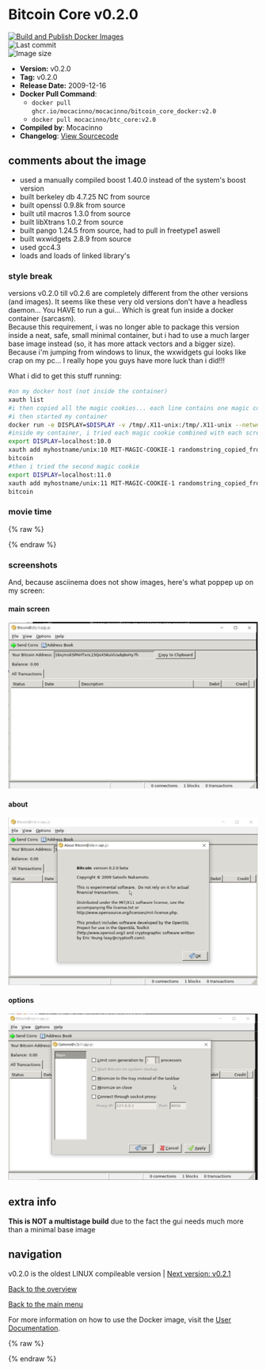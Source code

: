 # Bitcoin Core v0.2.0

[![Build and Publish Docker Images](https://github.com/mocacinno/bitcoin_core_docker/actions/workflows/build-and-publish.yml/badge.svg?branch=v2.0)](https://github.com/mocacinno/bitcoin_core_docker/actions/workflows/build-and-publish.yml)  
![Last commit](https://badgen.net/github/last-commit/mocacinno/bitcoin_core_docker/v2.0)  
![Image size](https://badgen.net/docker/size/mocacinno/btc_core/v2.0?color=green)  

- **Version:** v0.2.0
- **Tag:** v0.2.0
- **Release Date:** 2009-12-16
- **Docker Pull Command**:
  - `docker pull ghcr.io/mocacinno/mocacinno/bitcoin_core_docker:v2.0`
  - `docker pull mocacinno/btc_core:v2.0`
- **Compiled by**: Mocacinno
- **Changelog**: [View Sourcecode](https://github.com/mocacinno/bitcoin_core_history/tree/v0.2.0_patched)

## comments about the image

- used a manually compiled boost 1.40.0 instead of the system's boost version
- built berkeley db 4.7.25 NC from source
- built openssl 0.9.8k from source
- built util macros 1.3.0 from source
- built libXtrans 1.0.2 from source
- built pango 1.24.5 from source, had to pull in freetype1 aswell
- built wxwidgets 2.8.9 from source
- used gcc4.3
- loads and loads of linked library's

### style break

versions v0.2.0 till v0.2.6 are completely different from the other versions (and images).
It seems like these very old versions don't have a headless daemon... You HAVE to run a gui... Which is great fun inside a docker container (sarcasm).  
Because this requirement, i was no longer able to package this version inside a neat, safe, small minimal container, but i had to use a much larger base image instead (so, it has more attack vectors and a bigger size). Because i'm jumping from windows to linux, the wxwidgets gui looks like crap on my pc... I really hope you guys have more luck than i did!!!

What i did to get this stuff running:

```bash
#on my docker host (not inside the container)
xauth list
#i then copied all the magic cookies... each line contains one magic cookie, corresponding to one screen!!!
#i then started my container
docker run -e DISPLAY=$DISPLAY -v /tmp/.X11-unix:/tmp/.X11-unix --network=host --entrypoint /bin/bash -it mocacinno/btc_core:v2.0
#inside my container, i tried each magic cookie combined with each screen... So for example this was one of my tries:
export DISPLAY=localhost:10.0
xauth add myhostname/unix:10 MIT-MAGIC-COOKIE-1 randomstring_copied_from_first_step
bitcoin
#then i tried the second magic cookie
export DISPLAY=localhost:11.0
xauth add myhostname/unix:11 MIT-MAGIC-COOKIE-1 randomstring_copied_from_first_step
bitcoin
```

### movie time

{% raw %}
<link rel="stylesheet" href="https://mocacinno.com/asciinema-player.css">
   <div id="fullnode"></div>
   <script src="https://mocacinno.com/asciinema-player.min.js"></script>
   <script>
      AsciinemaPlayer.create('./casts/v0.2.0.cast', document.getElementById('fullnode'));
   </script>
{% endraw %}

### screenshots

And, because asciinema does not show images, here's what poppep up on my screen:

#### main screen

![v0.2.0 gui screencap main screen](./images/v0.2.0_1.png)

#### about

![v0.2.0 gui screencap about screen](./images/v0.2.0_2.png)

#### options

![v0.2.0 gui screencap options screen](./images/v0.2.0_3.png)

## extra info

**This is NOT a multistage build** due to the fact the gui needs much more than a minimal base image

## navigation

v0.2.0 is the oldest LINUX compileable version | [Next version: v0.2.1](./v2.1.md)

[Back to the overview](./Readme.md)

[Back to the main menu](../Readme.md)

For more information on how to use the Docker image, visit the [User Documentation](../userdocs/Readme.md).

<!-- Google tag (gtag.js) -->
{% raw %}
<script async src="https://www.googletagmanager.com/gtag/js?id=G-BPC6NC6FF9"></script>
<script>
  window.dataLayer = window.dataLayer || [];
  function gtag(){dataLayer.push(arguments);}
  gtag('js', new Date());
  gtag('config', 'G-BPC6NC6FF9');
</script>
{% endraw %}
